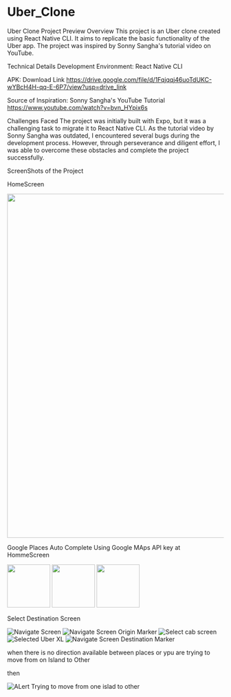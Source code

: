 # Uber_Clone

Uber Clone Project Preview Overview This project is an Uber clone created using React Native CLI. It aims to replicate the basic functionality of the Uber app. The project was inspired by Sonny Sangha's tutorial video on YouTube.

Technical Details Development Environment: React Native CLI

APK: Download Link https://drive.google.com/file/d/1Fqjqqj46uoTdUKC-wYBcH4H-qq-E-6P7/view?usp=drive_link

Source of Inspiration: Sonny Sangha's YouTube Tutorial https://www.youtube.com/watch?v=bvn_HYpix6s

Challenges Faced 
The project was initially built with Expo, but it was a challenging task to migrate it to React Native CLI. As the tutorial video by Sonny Sangha was outdated, I encountered several bugs during the development process. However, through perseverance and diligent effort, I was able to overcome these obstacles and complete the project successfully.

ScreenShots of the Project 

HomeScreen

<img src="https://github.com/priyanshgupta0/Uber_Clone/assets/77960686/efa09f2f-114d-47f1-8b23-8961ece39f0d" height = 800>

Google Places Auto Complete Using Google MAps API key at HommeScreen

<p float="left">
  <img src="https://github.com/priyanshgupta0/Uber_Clone/assets/77960686/97b9f1d9-09c1-46c7-8e99-0bff905d7ccf" width="100" />
  <img src="https://github.com/priyanshgupta0/Uber_Clone/assets/77960686/c88a9b5e-f181-43cc-a6cb-5197844d2a3b" width="100" /> 
  <img src="https://github.com/priyanshgupta0/Uber_Clone/assets/77960686/24df6426-cb90-47ee-992a-ffeec6de5537" width="100" />
</p>

Select Destination Screen 

![Navigate Screen](https://github.com/priyanshgupta0/Uber_Clone/assets/77960686/0644e1d2-ad20-492b-974b-8b34dc19337a)
![Navigate Screen Origin Marker](https://github.com/priyanshgupta0/Uber_Clone/assets/77960686/c25e8c13-e416-481f-8c4d-17bb63dc6716)
![Select cab screen](https://github.com/priyanshgupta0/Uber_Clone/assets/77960686/4a1dc31b-7f0c-4aad-9e49-17a1d90dadee)
![Selected Uber XL](https://github.com/priyanshgupta0/Uber_Clone/assets/77960686/8d862d1d-cc4d-4d7f-9f41-5bc41d80befd)
![Navigate Screen Destination Marker](https://github.com/priyanshgupta0/Uber_Clone/assets/77960686/e5808540-b08c-41e3-be0b-02e25a22630c)

when there is no direction available between places or ypu are trying to move from on Island to Other 

then 

![ALert Trying to move from one islad to other](https://github.com/priyanshgupta0/Uber_Clone/assets/77960686/d4d4f357-e66e-4841-950f-de24cc076450)


